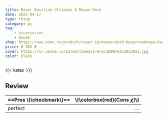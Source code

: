 ```yaml
---
title: Razer Basilisk Ultimate & Mouse Dock
date: 2023-04-17
type: thing
category: pc
tag: 
    - accessories
    - mouse
shop: https://www.ozon.ru/product/razer-igrovaya-mysh-besprovodnaya-basilisk-ultimate-mouse-dock-chernyy-192692215/
price: 8 363 ₽
cover: https://ir.ozone.ru/s3/multimedia-9/wc1000/6153033921.jpg
color: black
---
```


{{< katex >}}

## Review

| ==Pros \\(\checkmark\\)== | \\(\colorbox{red}{Cons $\chi$}\\) |
| :------------------------ | --------------------------------: |
| perfect                   |                               ... |

